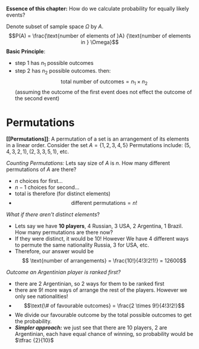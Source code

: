 **Essence of this chapter:** How do we calculate probability for equally likely events?

Denote subset of sample space $\Omega$ by $A$. 
$$P(A) = \frac{\text{number of elements of }A} {\text{number of elements in 
}  \Omega}$$
**Basic Principle**:
- step 1 has $n_1$ possible outcomes
- step 2 has $n_2$ possible outcomes.
then: $$\text{total number of outcomes}  = n_1 \times  n_2$$
(assuming the outcome of the first event does not effect the outcome of the second event)
# Permutations

**[[Permutations]]**: A permutation of a set is an arrangement of its elements in a linear order.
Consider the set $A = \{1, 2, 3, 4, 5\}$
Permutations include: $( 5, 4, 3, 2, 1), ( 2, 3, 3, 5,1)$, etc.

*Counting Permutations:* Lets say size of $A$ is $n$. How many different permutations of $A$ are there?
- $n$ choices for first...
- $n -1$ choices for second...
- total is therefore (for distinct elements)
- $$\text{different permutations} = n!$$

*What if there aren't distinct elements*?
- Lets say we have **10 players**, 4 Russian, 3 USA, 2 Argentina, 1 Brazil. How many permutations are there now?
- If they were distinct, it would be $10!$ However We have $4$ different ways to permute the same nationality Russia, 3 for USA, etc.
- Therefore, our answer would be $$ \text{number of arrangements} = \frac{10!}{4!3!2!1!} = 12600$$

*Outcome an Argentinian player is ranked first?*
- there are 2 Argentinian, so 2 ways for them to be ranked first
- there are $9!$ more ways of arrange the rest of the players. However we only see nationalities! 
-  $$\text{\# of favourable outcomes} = \frac{2 \times 9!}{4!3!2!}$$
- We divide our favourable outcome by the total possible outcomes to get the probability.
- ***Simpler approach:*** we just see that there are $10$ players, $2$ are Argentinian, each have equal chance of winning, so probability would be $\tfrac {2}{10}$
